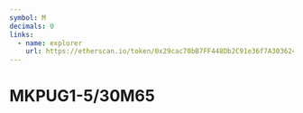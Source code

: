```yaml
---
symbol: M
decimals: 0
links:
  - name: explorer
    url: https://etherscan.io/token/0x29cac70bB7FF448Db2C91e36f7A303624d7fc43F
---
```


# MKPUG1-5/30M65
